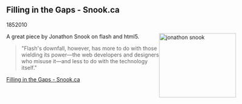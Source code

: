 <article><h2>Filling in the Gaps - Snook.ca</h2><time><span class="day">18</span><span class="month">5</span><span class="year">2010</span></time><p><img src="http://wnas.nl/user/files/hedcut_20100518012259.png" alt="jonathon snook" title="hedcut.png" border="0" width="202" height="169" style="float:right;margin-right:-100px" />A great piece by Jonathon Snook on flash and html5.</p><blockquote><p>"Flash's downfall, however, has more to do with those wielding its power—the web developers and designers who misuse it—and less to do with the technology itself."</p></blockquote><p><a href="http://snook.ca/archives/opinion/filling-in-the-gaps">Filling in the Gaps - Snook.ca</a></p></article>